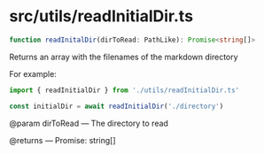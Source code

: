 # src/utils/readInitialDir.ts

```ts
function readInitalDir(dirToRead: PathLike): Promise<string[]>
```

Returns an array with the filenames of the markdown directory

For example:

```ts
import { readInitialDir } from './utils/readInitialDir.ts'

const initialDir = await readInitialDir('./directory')
```

@param dirToRead — The directory to read

@returns — Promise: string[]
